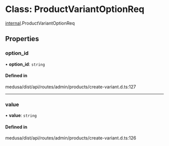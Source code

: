# Class: ProductVariantOptionReq

[internal](../modules/internal-16.md).ProductVariantOptionReq

## Properties

### option\_id

• **option\_id**: `string`

#### Defined in

medusa/dist/api/routes/admin/products/create-variant.d.ts:127

___

### value

• **value**: `string`

#### Defined in

medusa/dist/api/routes/admin/products/create-variant.d.ts:126
